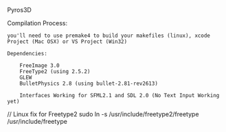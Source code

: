 Pyros3D

Compilation Process:

	you'll need to use premake4 to build your makefiles (linux), xcode Project (Mac OSX) or VS Project (Win32)

	Dependencies:
	
		FreeImage 3.0
		FreeType2 (using 2.5.2)
		GLEW
		BulletPhysics 2.8 (using bullet-2.81-rev2613)
		
		Interfaces Working for SFML2.1 and SDL 2.0 (No Text Input Working yet)

// Linux fix for Freetype2
sudo ln -s /usr/include/freetype2/freetype /usr/include/freetype
